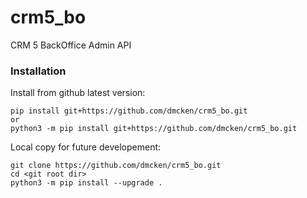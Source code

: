 # crm5_bo
CRM 5 BackOffice Admin API




### Installation

Install from github latest version:
```
pip install git+https://github.com/dmcken/crm5_bo.git
or
python3 -m pip install git+https://github.com/dmcken/crm5_bo.git
```

Local copy for future developement:
```
git clone https://github.com/dmcken/crm5_bo.git
cd <git root dir>
python3 -m pip install --upgrade .
```